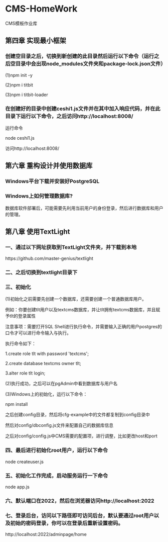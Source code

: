 # CMS-HomeWork
CMS模板作业库

## 第四章 实现最小框架

### 创建空目录之后，切换到新创建的此目录然后运行以下命令（运行之后空目录中会出现node_modules文件夹和package-lock.json文件）
<p> (1)npm init -y </p>
<p> (2)npm i titbit </p>
<p> (3)npm i titbit-loader </p>

### 在创建好的目录中创建ceshi1.js文件并在其中加入响应代码，并在此目录下运行以下命令，之后访问http://localhost:8008/
<p> 运行命令 </p>
<p> node ceshi1.js </p>
<p> 访问http://localhost:8008/</p>

## 第六章 重构设计并使用数据库

### Windows平台下载并安装好PostgreSQL

### Windows上如何管理数据库?
<p> 数据库软件部署后，可能需要先利用当前用户的身份登录，然后进行数据库和用户的管理。 </p>

## 第八章 使用TextLight
### 一、通过以下网址获取到TextLight文件夹，并下载到本地
<p> https://github.com/master-genius/textlight </p>

### 二、之后切换到textlight目录下

### 三、初始化
<p> (1)初始化之前需要先创建一个数据库，还需要创建一个普通数据库用户。 </p>
<p> 例如：你要创建tlt用户以及textcms数据库，并让tlt拥有textcms数据库，并且赋予tlt的登录属性 </p>
<p> 注意事项：需要打开SQL Shell进行执行命令，并需要输入正确的用户postgres的口令才可以进行命令输入与执行。 </p>
<p> 执行命令如下： </p>
<p> 1.create role tlt with password 'textcms'; </p>
<p> 2.create database textcms owner tlt; </p>
<p> 3.alter role tlt login; </p>

<p> (2)执行成功，之后可以在pgAdmin中看到数据库与用户名 </p>

<p> (3)Windows上的初始化，运行以下命令： </p>
<p> npm install </p>

<p> 之后创建config目录，然后将cfg-example中的文件都复制到config目录中 </p>

<p> 然后对config/dbconfig.js文件来配置自己的数据库信息</p>

<p> 之后对config/config.js中CMS需要的配置项，进行调整，比如更改host和port </p>

### 四、最后进行初始化root用户，运行以下命令
<p> node createuser.js </p>

### 五、初始化工作完成，启动服务运行一下命令
<p> node app.js </p>

### 六、默认端口在2022，然后在浏览器访问http://localhost:2022

### 七、登录后台，访问以下路径即可访问后台，默认要通过root用户以及初始的密码登录，你可以在登录后重新设置密码。
<p> http://localhost:2022/adminpage/home </p>
